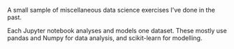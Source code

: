 A small sample of miscellaneous data science exercises I've done in the past.

Each Jupyter notebook analyses and models one dataset. These mostly use pandas and Numpy for data analysis, and scikit-learn for modelling.
